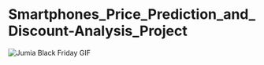 # Smartphones_Price_Prediction_and_Discount-Analysis_Project

![Jumia Black Friday GIF](https://media.giphy.com/media/DCCDShls7lYyiPLz7l/giphy.gif)
